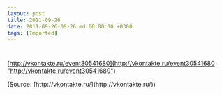 ```yaml
---
layout: post
title: 2011-09-26
date: 2011-09-26-09-26.md 00:00:00 +0300
tags: [Imported]
---
```

# 

[http://vkontakte.ru/event30541680](http://vkontakte.ru/event30541680 "http://vkontakte.ru/event30541680")

<div class="attribution">(<span>Source:</span> [http://vkontakte.ru/](http://vkontakte.ru/))</div>
